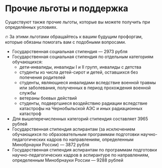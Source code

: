 # Прочие льготы и поддержка

Существуют также прочие льготы, которые вы можете получить при определённых условиях.

<aside>
🔥 За этими льготами обращайтесь к вашим будущим профоргам, которые обязаны помогать вам с подобными вопросами.

</aside>

- Государственная социальная стипендия — 2973 рубля
- Государственная социальная стипендия по отдельным категориям обучающихся:
    - дети-инвалиды, инвалиды I и II групп, инвалиды с детства
    - студенты из числа детей-сирот и детей, оставшихся без попечения родителей
    - студенты, являющиеся инвалидами вследствие военной травмы или заболевания, полученных в период прохождения военной службы
    - ветераны боевых действий
    - студенты, подвергшиеся воздействию радиации вследствие катастрофы на Чернобыльской АЭС и иных радиационных катастроф
- Для вышеперечисленных категорий стипендия составляет 3965 рублей
- Государственная стипендия аспирантам (за исключением обучающихся по образовательным программам подготовки научно-педагогических кадров по направлениям, определенным Минобрнауки России) — 3872 рубля
- Государственная стипендия аспирантам по программам подготовки научно-педагогических кадров в аспирантуре по направлениям, определенным Минобрнауки России — 9288 рублей